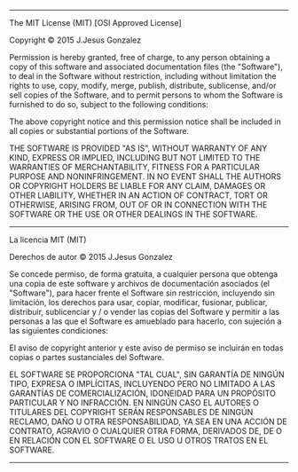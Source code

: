 *******************************************************************************
The MIT License (MIT)
[OSI Approved License]

Copyright © 2015 J.Jesus Gonzalez

Permission is hereby granted, free of charge, to any person obtaining a copy
of this software and associated documentation files (the "Software"), to deal
in the Software without restriction, including without limitation the rights
to use, copy, modify, merge, publish, distribute, sublicense, and/or sell
copies of the Software, and to permit persons to whom the Software is
furnished to do so, subject to the following conditions:

The above copyright notice and this permission notice shall be included in
all copies or substantial portions of the Software.

THE SOFTWARE IS PROVIDED "AS IS", WITHOUT WARRANTY OF ANY KIND, EXPRESS OR
IMPLIED, INCLUDING BUT NOT LIMITED TO THE WARRANTIES OF MERCHANTABILITY,
FITNESS FOR A PARTICULAR PURPOSE AND NONINFRINGEMENT. IN NO EVENT SHALL THE
AUTHORS OR COPYRIGHT HOLDERS BE LIABLE FOR ANY CLAIM, DAMAGES OR OTHER
LIABILITY, WHETHER IN AN ACTION OF CONTRACT, TORT OR OTHERWISE, ARISING FROM,
OUT OF OR IN CONNECTION WITH THE SOFTWARE OR THE USE OR OTHER DEALINGS IN
THE SOFTWARE.

***********************************
La licencia MIT (MIT)

Derechos de autor ©  2015 J.Jesus Gonzalez

Se concede permiso, de forma gratuita, a cualquier persona que obtenga una copia
de este software y archivos de documentación asociados (el "Software"), para hacer frente
el Software sin restricción, incluyendo sin limitación, los derechos
para usar, copiar, modificar, fusionar, publicar, distribuir, sublicenciar y / o vender
las copias del Software y permitir a las personas a las que el Software es
amueblado para hacerlo, con sujeción a las siguientes condiciones:

El aviso de copyright anterior y este aviso de permiso se incluirán en todas
copias o partes sustanciales del Software.

EL SOFTWARE SE PROPORCIONA "TAL CUAL", SIN GARANTÍA DE NINGÚN TIPO, EXPRESA O
IMPLÍCITAS, INCLUYENDO PERO NO LIMITADO A LAS GARANTÍAS DE COMERCIALIZACIÓN,
IDONEIDAD PARA UN PROPÓSITO PARTICULAR Y NO INFRACCIÓN. EN NINGÚN CASO EL
AUTORES O TITULARES DEL COPYRIGHT SERÁN RESPONSABLES DE NINGÚN RECLAMO, DAÑO U OTRA
RESPONSABILIDAD, YA SEA EN UNA ACCIÓN DE CONTRATO, AGRAVIO O CUALQUIER OTRA FORMA, DERIVADOS DE,
DE O EN RELACIÓN CON EL SOFTWARE O EL USO U OTROS TRATOS EN EL
SOFTWARE.

********************
